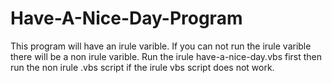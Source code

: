 # Have-A-Nice-Day-Program
This program will have an irule varible. If you can not run the irule varible there will be a non irule varible. Run the irule have-a-nice-day.vbs first then run the
non irule .vbs script if the irule vbs script does not work.
